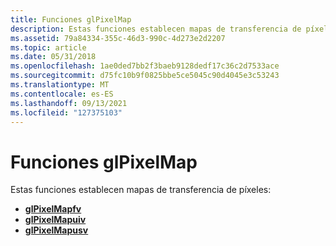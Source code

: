 ```yaml
---
title: Funciones glPixelMap
description: Estas funciones establecen mapas de transferencia de píxeles.
ms.assetid: 79a84334-355c-46d3-990c-4d273e2d2207
ms.topic: article
ms.date: 05/31/2018
ms.openlocfilehash: 1ae0ded7bb2f3baeb9128dedf17c36c2d7533ace
ms.sourcegitcommit: d75fc10b9f0825bbe5ce5045c90d4045e3c53243
ms.translationtype: MT
ms.contentlocale: es-ES
ms.lasthandoff: 09/13/2021
ms.locfileid: "127375103"
---
```

# <a name="glpixelmap-functions"></a>Funciones glPixelMap

Estas funciones establecen mapas de transferencia de píxeles:

-   [**glPixelMapfv**](glpixelmapfv.md)
-   [**glPixelMapuiv**](glpixelmapuiv.md)
-   [**glPixelMapusv**](glpixelmapusv.md)

 

 





